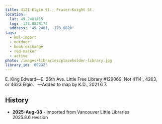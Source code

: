 ```yaml
---
title: 4121 Elgin St.; Fraser—Knight St.
location:
  lat: 49.2481415
  lng: -123.0828174
  address: '49.2481, -123.0828'
tags:
  - kml-import
  - outdoor
  - book-exchange
  - red-marker
  - active
photo: /images/libraries/placeholder-library.jpg
library_id: '00232'
---
```

E. King Edward—E. 26th Ave.
Little Free Library #129069.
Not 4114 , 4263, or 4623 Elgin.  
—Added to map by K.D., 2021 6 7.

## History
- **2025-Aug-08** - Imported from Vancouver Little Libraries 2025.8.6.revision
